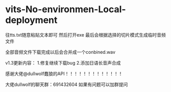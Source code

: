 # vits-No-environmen-Local-deployment

往tts.txt随意粘贴文本即可 然后打开exe 最后会根据选择的切片模式生成临时音频文件 

全部音频文件下载完成以后会合并成一个conbined.wav

v1.3更新内容：
1.修复继续下载bug
2.添加日语长音声合成

感谢大佬@dullwolf蠢狼的API！！！！！！！！！！！！！

大佬dullwolf的聊天群：691432604 如果有问题可以加群提问
